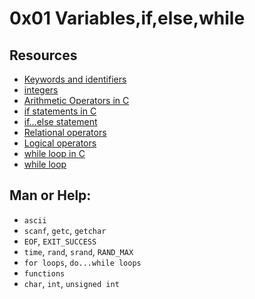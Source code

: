#  0x01 Variables,if,else,while

## Resources

- [Keywords and identifiers](https://publications.gbdirect.co.uk//c_book/chapter2/keywords_and_identifiers.html  )
- [integers](https://publications.gbdirect.co.uk//c_book/chapter2/integral_types.html  )
- [Arithmetic Operators in C](https://www.tutorialspoint.com/cprogramming/c_arithmetic_operators.htm)
- [if statements in C](https://www.cprogramming.com/tutorial/c/lesson2.html )
- [if…else statement](https://www.tutorialspoint.com/cprogramming/if_else_statement_in_c.htm)
- [Relational operators](https://www.tutorialspoint.com/cprogramming/c_relational_operators.htm)
- [Logical operators](https://fresh2refresh.com/c-programming/c-operators-expressions/c-logical-operators/)
- [while loop in C](https://www.tutorialspoint.com/cprogramming/c_while_loop.htm)
- [while loop](https://m.youtube.com/watch?v=Ju1LYO9pkaI)

## Man or Help:

- `ascii`
- `scanf`, `getc`, `getchar`
- `EOF`, `EXIT_SUCCESS`
- `time`, `rand`, `srand`, `RAND_MAX`
- `for loops`, `do...while loops`
- `functions`
- `char`, `int`, `unsigned int`

